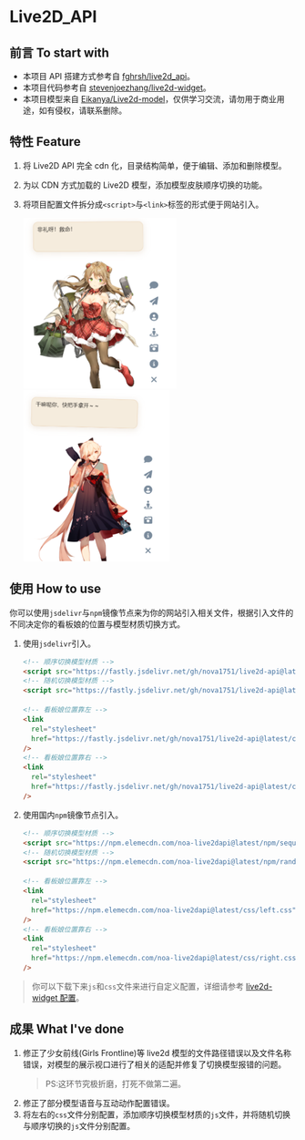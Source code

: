 # Live2D_API

## 前言 To start with

- 本项目 API 搭建方式参考自 [fghrsh/live2d_api](https://github.com/fghrsh/live2d_api)。
- 本项目代码参考自 [stevenjoezhang/live2d-widget](https://github.com/stevenjoezhang/live2d-widget)。
- 本项目模型来自 [Eikanya/Live2d-model](https://github.com/Eikanya/Live2d-model)，仅供学习交流，请勿用于商业用途，如有侵权，请联系删除。

## 特性 Feature

1. 将 Live2D API 完全 cdn 化，目录结构简单，便于编辑、添加和删除模型。
2. 为以 CDN 方式加载的 Live2D 模型，添加模型皮肤顺序切换的功能。
3. 将项目配置文件拆分成`<script>`与`<link>`标签的形式便于网站引入。

   <img src="./img/01.png" height="300px" ><img src="./img/02.png" height="300px" >

## 使用 How to use

你可以使用`jsdelivr`与`npm`镜像节点来为你的网站引入相关文件，根据引入文件的不同决定你的看板娘的位置与模型材质切换方式。

1. 使用`jsdelivr`引入。

   ```html
   <!-- 顺序切换模型材质 -->
   <script src="https://fastly.jsdelivr.net/gh/nova1751/live2d-api@latest/jsdelivr/sequential/autoload.js"></script>
   <!-- 随机切换模型材质 -->
   <script src="https://fastly.jsdelivr.net/gh/nova1751/live2d-api@latest/jsdelivr/random/autoload.js"></script>

   <!-- 看板娘位置靠左 -->
   <link
     rel="stylesheet"
     href="https://fastly.jsdelivr.net/gh/nova1751/live2d-api@latest/css/left.css"
   />
   <!-- 看板娘位置靠右 -->
   <link
     rel="stylesheet"
     href="https://fastly.jsdelivr.net/gh/nova1751/live2d-api@latest/css/right.css"
   />
   ```

2. 使用国内`npm`镜像节点引入。

   ```html
   <!-- 顺序切换模型材质 -->
   <script src="https://npm.elemecdn.com/noa-live2dapi@latest/npm/sequential/autoload.js"></script>
   <!-- 随机切换模型材质 -->
   <script src="https://npm.elemecdn.com/noa-live2dapi@latest/npm/random/autoload.js"></script>

   <!-- 看板娘位置靠左 -->
   <link
     rel="stylesheet"
     href="https://npm.elemecdn.com/noa-live2dapi@latest/css/left.css"
   />
   <!-- 看板娘位置靠右 -->
   <link
     rel="stylesheet"
     href="https://npm.elemecdn.com/noa-live2dapi@latest/css/right.css"
   />
   ```

> 你可以下载下来`js`和`css`文件来进行自定义配置，详细请参考 [ live2d-widget 配置](https://github.com/stevenjoezhang/live2d-widget#%E9%85%8D%E7%BD%AE-configuration)。

## 成果 What I've done

1. 修正了少女前线(Girls Frontline)等 live2d 模型的文件路径错误以及文件名称错误，对模型的展示视口进行了相关的适配并修复了切换模型报错的问题。
   > PS:这环节究极折磨，打死不做第二遍。
2. 修正了部分模型语音与互动动作配置错误。
3. 将左右的`css`文件分别配置，添加顺序切换模型材质的`js`文件，并将随机切换与顺序切换的`js`文件分别配置。

